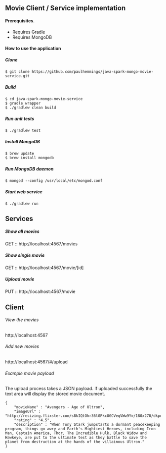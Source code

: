 ## Movie Client / Service implementation

#### Prerequisites.

* Requires Gradle
* Requires MongoDB

#### How to use the application

##### Clone

````
$ git clone https://github.com/paulhemmings/java-spark-mongo-movie-service.git
````

##### Build

````
$ cd java-spark-mongo-movie-service
$ gradle wrapper
$ ./gradlew clean build
````

##### Run unit tests

````
$ ./gradlew test
````

##### Install MongoDB

````
$ brew update
$ brew install mongodb
````

##### Run MongoDB daemon

````
$ mongod --config /usr/local/etc/mongod.conf
````

##### Start web service

````
$ ./gradlew run
````

## Services
##### Show all movies

GET :: http://localhost:4567/movies

##### Show single movie

GET :: http://localhost:4567/movie/[id]

##### Upload movie

PUT :: http://localhost:4567/movie

## Client
###### View the movies

http://localhost:4567

###### Add new movies

http://localhost:4567/#/upload

###### Example movie payload

The upload process takes a JSON payload. If uploaded successfully the text area will display the stored movie document.

````
{
    "movieName" : "Avengers - Age of Ultron",
    "imageUrl" : "http://resizing.flixster.com/s8kIQtOhr36lGPkcUGCVeqVWw9Y=/180x270/dkpu1ddg7pbsk.cloudfront.net/movie/11/19/01/11190143_ori.jpg",
    "rating" : "4.5",
    "description" : "When Tony Stark jumpstarts a dormant peacekeeping program, things go awry and Earth's Mightiest Heroes, including Iron Man, Captain America, Thor, The Incredible Hulk, Black Widow and Hawkeye, are put to the ultimate test as they battle to save the planet from destruction at the hands of the villainous Ultron."
}
````
